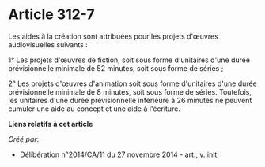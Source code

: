 # Article 312-7

Les aides à la création sont attribuées pour les projets d'œuvres audiovisuelles suivants : 

1° Les projets d'œuvres de fiction, soit sous forme d'unitaires d'une durée prévisionnelle minimale de 52 minutes, soit sous
forme de séries ; 

2° Les projets d'œuvres d'animation soit sous forme d'unitaires d'une durée prévisionnelle minimale de 8 minutes, soit sous
forme de séries. Toutefois, les unitaires d'une durée prévisionnelle inférieure à 26 minutes ne peuvent cumuler une aide au
concept et une aide à l'écriture.

**Liens relatifs à cet article**

_Créé par_:

  - Délibération n°2014/CA/11 du 27 novembre 2014 - art., v. init.
